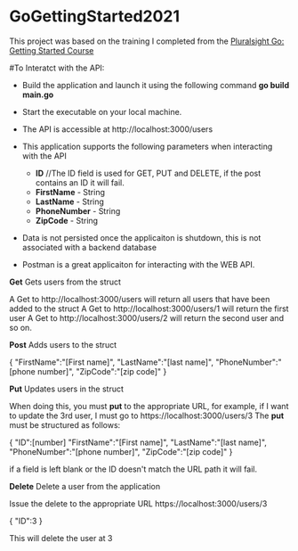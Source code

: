 # GoGettingStarted2021

This project was based on the training I completed from the [Pluralsight Go: Getting Started Course](https://app.pluralsight.com/library/courses/getting-started-with-go/table-of-contents)

#To Interatct with the API:
* Build the application and launch it using the following command **go build main.go**
* Start the executable on your local machine.
* The API is accessible at http://localhost:3000/users
* This application supports the following parameters when interacting with the API
  * **ID** //The ID field is used for GET, PUT and DELETE, if the post contains an ID it will fail.
  * **FirstName** - String
  * **LastName** - String
  * **PhoneNumber** - String
  * **ZipCode** - String
* Data is not persisted once the applicaiton is shutdown, this is not associated with a backend database

* Postman is a great applicaiton for interacting with the WEB API.

**Get**
Gets users from the struct

A Get to http://localhost:3000/users will return all users that have been added to the struct
A Get to http://localhost:3000/users/1 will return the first user
A Get to http://localhost:3000/users/2 will return the second user and so on.

**Post**
Adds users to the struct

{
  "FirstName":"[First name]",
  "LastName":"[last name]",
  "PhoneNumber":"[phone number]",
  "ZipCode":"[zip code]"
}

**Put**
Updates users in the struct

When doing this, you must **put** to the appropriate URL, for example, if I want to update the 3rd user, I must go to https://localhost:3000/users/3
The **put** must be structured as follows:

{
  "ID":[number]
  "FirstName":"[First name]",
  "LastName":"[last name]",
  "PhoneNumber":"[phone number]",
  "ZipCode":"[zip code]"
}

if a field is left blank or the ID doesn't match the URL path it will fail.

**Delete**
Delete a user from the application

Issue the delete to the appropriate URL https://localhost:3000/users/3

{
  "ID":3
}

This will delete the user at 3






